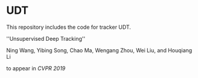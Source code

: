 # UDT
This repository includes the code for tracker UDT.

''Unsupervised Deep Tracking''

Ning Wang, Yibing Song, Chao Ma, Wengang Zhou, Wei Liu, and Houqiang Li 

to appear in *CVPR 2019*
